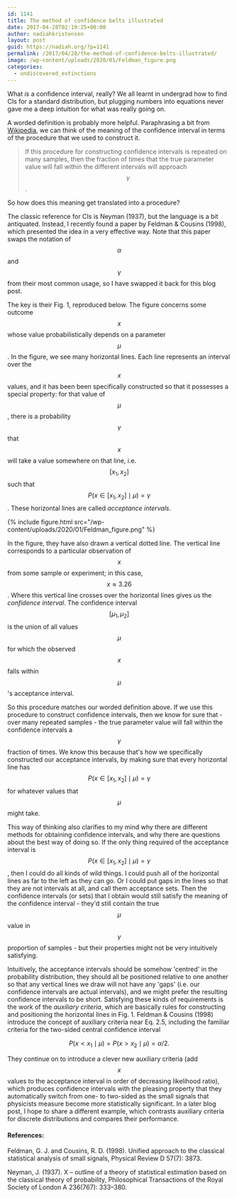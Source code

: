 ```yaml
---
id: 1141
title: The method of confidence belts illustrated
date: 2017-04-28T02:19:25+00:00
author: nadiahkristensen
layout: post
guid: https://nadiah.org/?p=1141
permalink: /2017/04/28/the-method-of-confidence-belts-illustrated/
image: /wp-content/uploads/2020/01/Feldman_figure.png
categories:
  - undiscovered_extinctions
---
```

What _is_ a confidence interval, really? We all learnt in undergrad how to find CIs for a standard distribution, but plugging numbers into equations never gave me a deep intuition for what was really going on.

A worded definition is probably more helpful. Paraphrasing a bit from [Wikipedia](https://en.wikipedia.org/wiki/Confidence_interval#Meaning_and_interpretation), we can think of the meaning of the confidence interval in terms of the procedure that we used to construct it.

> If this procedure for constructing confidence intervals is repeated on many samples, then the fraction of times that the true parameter value will fall within the different intervals will approach $$ \gamma $$. 

So how does this meaning get translated into a procedure?

The classic reference for CIs is Neyman (1937), but the language is a bit antiquated. Instead, I recently found a paper by Feldman & Cousins (1998), which presented the idea in a very effective way. Note that this paper swaps the notation of $$ \alpha $$ and $$ \gamma $$ from their most common usage, so I have swapped it back for this blog post.

The key is their Fig. 1, reproduced below. The figure concerns some outcome $$x$$ whose value probabilistically depends on a parameter $$\mu$$. In the figure, we see many horizontal lines. Each line represents an interval over the $$ x $$ values, and it has been been specifically constructed so that it possesses a special property: for that value of $$ \mu $$, there is a probability $$ \gamma $$ that $$ x $$ will take a value somewhere on that line, i.e. $$ [x_1, x_2] $$ such that $$ P(x \in [x_1, x_2] \mid \mu ) = \gamma $$. These horizontal lines are called _acceptance intervals_.

{%
    include figure.html
    src="/wp-content/uploads/2020/01/Feldman_figure.png"
%}

In the figure, they have also drawn a vertical dotted line. The vertical line corresponds to a particular observation of $$ x $$ from some sample or experiment; in this case, $$ x \approx 3.26 $$. Where this vertical line crosses over the horizontal lines gives us the _confidence interval_. The confidence interval $$ [\mu_1, \mu_2] $$ is the union of all values $$ \mu $$ for which the observed $$ x $$ falls within $$\mu$$'s acceptance interval.

So this procedure matches our worded definition above. If we use this procedure to construct confidence intervals, then we know for sure that - over many repeated samples - the true parameter value will fall within the confidence intervals a $$ \gamma $$ fraction of times. We know this because that's how we specifically constructed our acceptance intervals, by making sure that every horizontal line has $$ P(x \in [x_1, x_2] \mid \mu ) = \gamma $$ for whatever values that $$ \mu $$ might take.

This way of thinking also clarifies to my mind why there are different methods for obtaining confidence intervals, and why there are questions about the best way of doing so. If the only thing required of the acceptance interval is $$ P(x \in [x_1, x_2] \mid \mu ) = \gamma $$, then I could do all kinds of wild things. I could push all of the horizontal lines as far to the left as they can go. Or I could put gaps in the lines so that they are not intervals at all, and call them acceptance sets. Then the confidence intervals (or sets) that I obtain would still satisfy the meaning of the confidence interval - they'd still contain the true $$ \mu $$ value in $$ \gamma $$ proportion of samples - but their properties might not be very intuitively satisfying.

Intuitively, the acceptance intervals should be somehow 'centred' in the probability distribution, they should all be positioned relative to one another so that any vertical lines we draw will not have any 'gaps' (i.e. our confidence intervals are actual intervals), and we might prefer the resulting confidence intervals to be short. Satisfying these kinds of requirements is the work of the _auxiliary criteria_, which are basically rules for constructing and positioning the horizontal lines in Fig. 1. Feldman & Cousins (1998) introduce the concept of auxiliary criteria near Eq. 2.5, including the familiar criteria for the two-sided central confidence interval  

$$  
P(x < x_1 \mid \mu) = P(x > x_2 \mid \mu) = \alpha/2.  
$$  

They continue on to introduce a clever new auxiliary criteria (add $$ x $$ values to the acceptance interval in order of decreasing likelihood ratio), which produces confidence intervals with the pleasing property that they automatically switch from one- to two-sided as the small signals that physicists measure become more statistically significant. In a later blog post, I hope to share a different example, which contrasts auxiliary criteria for discrete distributions and compares their performance.

#### References:

Feldman, G. J. and Cousins, R. D. (1998). Unified approach to the classical statistical analysis of small signals, Physical Review D 57(7): 3873.

Neyman, J. (1937). X – outline of a theory of statistical estimation based on the classical theory of probability, Philosophical Transactions of the Royal Society of London A 236(767): 333–380.
